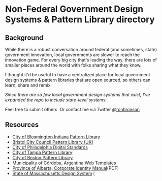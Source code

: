 # Non-Federal Government Design Systems & Pattern Library directory

## Background
While there is a robust conversation around federal (and sometimes, state) government innovation, local governments are slower to reach the innovation game. For every big city that's leading the way, there are lots of smaller places around the world with folks sharing what they know. 

I thought it'd be useful to have a centralized place for local government design systems & pattern libraries that are open sourced, so others can learn, share and remix. 

*Since there are so few local government design systems that exist, I've expanded the repo to include state-level systems.*

Feel free to submit others. Or contact me via Twitter [@ronbronson](http://twitter.com/ronbronson)

## Resources
- [City of Bloomington Indiana Pattern Library](https://github.com/City-of-Bloomington/factory-number-one/)
- [Bristol City Council Pattern Library (UK)](http://style.bristol.gov.uk/)
- [City of Philadelphia Digital Standards](http://standards.phila.gov/)
- [City of Tampa Pattern Library](https://www.tampagov.net/static/pattern-library/)
- [City of Boston Pattern Library](https://github.com/CityOfBoston/patterns)
- [Municipality of Córdoba, Argentina Web Templates](https://github.com/ModernizacionMuniCBA/guia-estilos-y-web)
- [Province of Alberta, Corporate Identity Manual](https://corporateidentity.alberta.ca/downloads/Alberta_Corporate_Identity_Manual.pdf)(PDF)
- [State of Massachusetts Design System](http://mayflower.digital.mass.gov/) (

